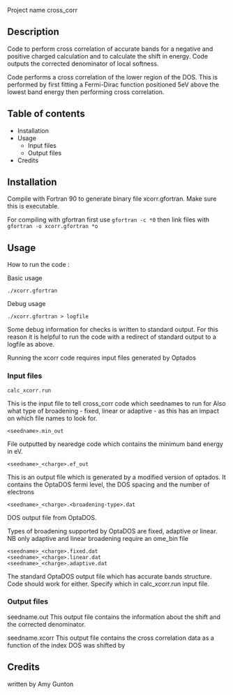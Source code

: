 Project name
cross\_corr

## Description
Code to perform cross correlation of accurate bands for a negative and 
positive charged calculation and to calculate the shift in energy. Code 
outputs the corrected denominator of local softness.

Code performs a cross correlation of the lower region of the DOS. This is 
performed by first fitting a Fermi\-Dirac function positioned 5eV above 
the lowest band energy then performing cross correlation.

## Table of contents
- Installation
- Usage
  - Input files
  - Output files
- Credits

## Installation
Compile with Fortran 90 to generate binary file xcorr.gfortran. Make sure 
this is executable.

For compiling with gfortran first use
`gfortran -c *0`
then link files with
`gfortran -o xcorr.gfortran *o`

## Usage
How to run the code \: 

Basic usage
```
./xcorr.gfortran
```

Debug usage 
```
./xcorr.gfortran > logfile
```

Some debug information for checks is written to standard output. For this 
reason it is helpful to run the code with a redirect of standard output to a 
logfile as above. 

Running the xcorr code requires input files generated by Optados 

### Input files
```
calc_xcorr.run 
```
This is the input file to tell cross\_corr code which seednames to run for
Also what type of broadening \- fixed, linear or adaptive \- as this has an 
impact on which file names to look for.

```
<seedname>.min_out
```
File outputted by nearedge code which contains the minimum band energy in eV.

```
<seedname>_<charge>.ef_out 
```
This is an output file which is generated by a modified version of optados. 
It contains the OptaDOS fermi level, the DOS spacing and the number of electrons

```
<seedname>_<charge>.<broadening-type>.dat
```

DOS output file from OptaDOS. 

Types of broadening supported by OptaDOS are fixed, adaptive or linear. 
NB only adaptive and linear broadening require an ome\_bin file

```
<seedname>_<charge>.fixed.dat
<seedname>_<charge>.linear.dat 
<seedname>_<charge>.adaptive.dat 
```

The standard OptaDOS output file which has accurate bands structure.
Code should work for either. Specify which in calc\_xcorr.run input file.

### Output files
seedname.out 
This output file contains the information about the shift and the 
corrected denominator.

seedname.xcorr 
This output file contains the cross correlation data as a 
function of the index DOS was shifted by

## Credits
written by Amy Gunton 

